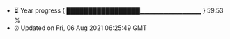 - ⏳ Year progress { █████████████████▁▁▁▁▁▁▁▁▁▁▁▁▁ } 59.53 %
- ⏰ Updated on Fri, 06 Aug 2021 06:25:49 GMT

